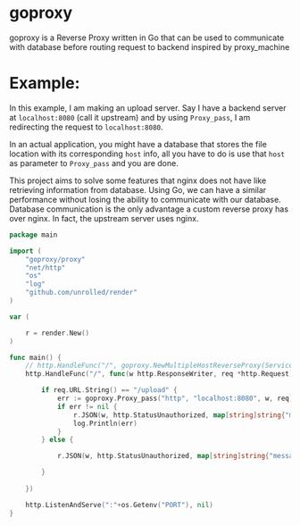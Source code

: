 # goproxy

goproxy is a Reverse Proxy written in Go that can be used to communicate with database before routing request to backend inspired by proxy_machine

# Example: 

In this example, I am making an upload server. Say I have a backend server at ``localhost:8080`` (call it upstream) and by using ``Proxy_pass``, I am redirecting the request to ``localhost:8080``. 

In an actual application, you might have a database that stores the file location with its corresponding ``host`` info, all you have to do is use that ``host`` as parameter to ``Proxy_pass`` and you are done. 

This project aims to solve some features that nginx does not have like retrieving information from database. Using Go, we can have a similar performance without losing the ability to communicate with our database. Database communication is the only advantage a custom reverse proxy has over nginx. In fact, the upstream server uses nginx.

```go
package main

import (
	"goproxy/proxy"
	"net/http"
	"os"
	"log"
	"github.com/unrolled/render"
)

var (

	r = render.New()
)

func main() {
	// http.HandleFunc("/", goproxy.NewMultipleHostReverseProxy(ServiceRegistry))
	http.HandleFunc("/", func(w http.ResponseWriter, req *http.Request) {

		if req.URL.String() == "/upload" {
			err := goproxy.Proxy_pass("http", "localhost:8080", w, req)
			if err != nil {
				r.JSON(w, http.StatusUnauthorized, map[string]string{"message": "please use /upload for upload"})
				log.Println(err)
			}
		} else {

			r.JSON(w, http.StatusUnauthorized, map[string]string{"message": "please use /upload for upload"})

		}
	
	})

	http.ListenAndServe(":"+os.Getenv("PORT"), nil)
}

```